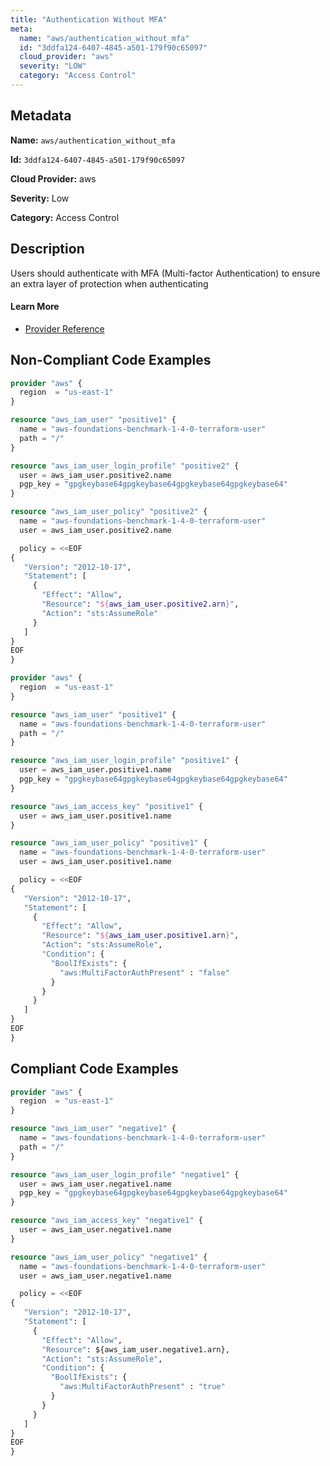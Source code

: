 ```yaml
---
title: "Authentication Without MFA"
meta:
  name: "aws/authentication_without_mfa"
  id: "3ddfa124-6407-4845-a501-179f90c65097"
  cloud_provider: "aws"
  severity: "LOW"
  category: "Access Control"
---
```


## Metadata
**Name:** `aws/authentication_without_mfa`

**Id:** `3ddfa124-6407-4845-a501-179f90c65097`

**Cloud Provider:** aws

**Severity:** Low

**Category:** Access Control

## Description
Users should authenticate with MFA (Multi-factor Authentication) to ensure an extra layer of protection when authenticating

#### Learn More

 - [Provider Reference](https://registry.terraform.io/providers/hashicorp/aws/latest/docs/resources/iam_user_policy)

## Non-Compliant Code Examples
```terraform
provider "aws" {
  region  = "us-east-1"
}

resource "aws_iam_user" "positive1" {
  name = "aws-foundations-benchmark-1-4-0-terraform-user"
  path = "/"
}

resource "aws_iam_user_login_profile" "positive2" {
  user = aws_iam_user.positive2.name
  pgp_key = "gpgkeybase64gpgkeybase64gpgkeybase64gpgkeybase64"
}

resource "aws_iam_user_policy" "positive2" {
  name = "aws-foundations-benchmark-1-4-0-terraform-user"
  user = aws_iam_user.positive2.name

  policy = <<EOF
{
   "Version": "2012-10-17",
   "Statement": [
     {
       "Effect": "Allow",
       "Resource": "${aws_iam_user.positive2.arn}",
       "Action": "sts:AssumeRole"
     }
   ]
}
EOF
}

```

```terraform
provider "aws" {
  region  = "us-east-1"
}

resource "aws_iam_user" "positive1" {
  name = "aws-foundations-benchmark-1-4-0-terraform-user"
  path = "/"
}

resource "aws_iam_user_login_profile" "positive1" {
  user = aws_iam_user.positive1.name
  pgp_key = "gpgkeybase64gpgkeybase64gpgkeybase64gpgkeybase64"
}

resource "aws_iam_access_key" "positive1" {
  user = aws_iam_user.positive1.name
}

resource "aws_iam_user_policy" "positive1" {
  name = "aws-foundations-benchmark-1-4-0-terraform-user"
  user = aws_iam_user.positive1.name

  policy = <<EOF
{
   "Version": "2012-10-17",
   "Statement": [
     {
       "Effect": "Allow",
       "Resource": "${aws_iam_user.positive1.arn}",
       "Action": "sts:AssumeRole",
       "Condition": {
         "BoolIfExists": {
           "aws:MultiFactorAuthPresent" : "false"
         }
       }
     }
   ]
}
EOF
}

```

## Compliant Code Examples
```terraform
provider "aws" {
  region  = "us-east-1"
}

resource "aws_iam_user" "negative1" {
  name = "aws-foundations-benchmark-1-4-0-terraform-user"
  path = "/"
}

resource "aws_iam_user_login_profile" "negative1" {
  user = aws_iam_user.negative1.name
  pgp_key = "gpgkeybase64gpgkeybase64gpgkeybase64gpgkeybase64"
}

resource "aws_iam_access_key" "negative1" {
  user = aws_iam_user.negative1.name
}

resource "aws_iam_user_policy" "negative1" {
  name = "aws-foundations-benchmark-1-4-0-terraform-user"
  user = aws_iam_user.negative1.name

  policy = <<EOF
{
   "Version": "2012-10-17",
   "Statement": [
     {
       "Effect": "Allow",
       "Resource": ${aws_iam_user.negative1.arn},
       "Action": "sts:AssumeRole",
       "Condition": {
         "BoolIfExists": {
           "aws:MultiFactorAuthPresent" : "true"
         }
       }
     }
   ]
}
EOF
}

```